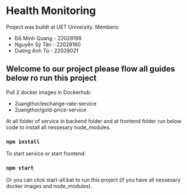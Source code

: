 # Health Monitoring
Project was buildt at UET University.
Members:
- Đỗ Minh Quang - 22028198
- Nguyễn Sỹ Tân - 22028160
- Dương Anh Tú - 22028021
## Welcome to our project please flow all guides below ro run this project

Pull 2 docker images in Dockerhub:
- 2uangthor/exchange-rate-service
- 2uangthor/gold-price-service

At all folder of service in backend folder and at frontend folder run below code to install all nessesary node_modules. 
### `npm install`

To start service or start frontend:
### `npm start`

Or you can click start-all.bat to run this project (if you have all nessesary docker images and node_modules).
